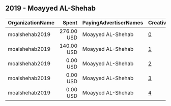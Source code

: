 ## 2019 - Moayyed AL-Shehab 
|OrganizationName|Spent|PayingAdvertiserNames|CreativeUrls|Impressions|Genders|AgeBrackets|CountryCodes|BillingAddresses|CandidateBallotInformation|
|:---|---:|:---|:---|---:|:---|:---|:---|:---|:---|
|moalshehab2019|276.00 USD|Moayyed AL-Shehab|[0](https://www.snap.com/political-ads/asset/eb482257f23e71e5e4360133329de98f332722998274c227773cccf0ed4ff80d?mediaType=png)|161,694||18+|kuwait|KW||
|moalshehab2019|140.00 USD|Moayyed AL-Shehab|[1](https://www.snap.com/political-ads/asset/0608707e9ebf7c6bea5d33435bc3104fc5a054261cbeefbee927c72667ade8a6?mediaType=png)|75,438||20+|kuwait|KW||
|moalshehab2019|0.00 USD|Moayyed AL-Shehab|[2](https://www.snap.com/political-ads/asset/85d4f35726d6e22ba32b2df4b08005dfa3eb78d3bdd11016771dfcb516e02c8d?mediaType=png)|292||18+|kuwait|KW||
|moalshehab2019|0.00 USD|Moayyed AL-Shehab|[3](https://www.snap.com/political-ads/asset/ca671a4d1183b76598cdcb297626c76065b10c98a2ef9f51824a3384dfa03088?mediaType=png)|742||17+|kuwait|KW||
|moalshehab2019|0.00 USD|Moayyed AL-Shehab|[4](https://www.snap.com/political-ads/asset/dead0991a8116846bfa25673863ce2544ae74c504a313e5727dec90382e728e9?mediaType=png)|413||18+|kuwait|KW||
